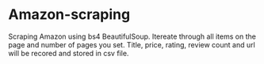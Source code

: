 # Amazon-scraping

Scraping Amazon using bs4 BeautifulSoup. Itereate through all items on the page and number of pages you set. Title, price, rating, review count and url will be recored and stored in csv file.
